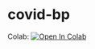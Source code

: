 # covid-bp

Colab:
[![Open In Colab](https://colab.research.google.com/assets/colab-badge.svg)](https://colab.research.google.com/github/i1idan/covid-bp/blob/main/Covid_bp_svm_knn.ipynb)

